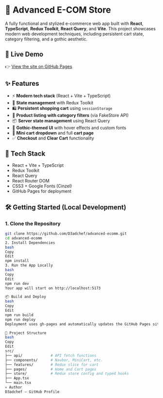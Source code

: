# 🛒 Advanced E-COM Store

A fully functional and stylized e-commerce web app built with **React**, **TypeScript**, **Redux Toolkit**, **React Query**, and **Vite**. This project showcases modern web development techniques, including persistent cart state, category filtering, and a gothic aesthetic.

## 🚀 Live Demo

👉 [View the site on GitHub Pages](https://d3adchef.github.io/advanced-ecomm/)

## ✨ Features

- ⚡️ **Modern tech stack** (React + Vite + TypeScript)
- 🧠 **State management** with Redux Toolkit
- 🛍️ **Persistent shopping cart** using `sessionStorage`
- 🔎 **Product listing with category filters** (via FakeStore API)
- 📦 **Server state management** using React Query
- 🦇 **Gothic-themed UI** with hover effects and custom fonts
- 🛒 **Mini cart dropdown** and full **cart page**
- ✅ **Checkout** and **Clear Cart** functionality

## 🧰 Tech Stack

- React + Vite + TypeScript
- Redux Toolkit
- React Query
- React Router DOM
- CSS3 + Google Fonts (Cinzel)
- GitHub Pages for deployment

## 🛠️ Getting Started (Local Development)

### 1. Clone the Repository

```bash
git clone https://github.com/D3adchef/advanced-ecomm.git
cd advanced-ecomm
2. Install Dependencies
bash
Copy
Edit
npm install
3. Run the App Locally
bash
Copy
Edit
npm run dev
Your app will start on http://localhost:5173

📦 Build and Deploy
bash
Copy
Edit
npm run build
npm run deploy
Deployment uses gh-pages and automatically updates the GitHub Pages site.

📁 Project Structure
bash
Copy
Edit
src/
├── api/             # API fetch functions
├── components/      # Navbar, MiniCart, etc.
├── features/        # Redux slice for cart
├── pages/           # Home and Cart pages
├── store/           # Redux store config and typed hooks
├── App.tsx
└── main.tsx
💀 Author
D3adchef – GitHub Profile
